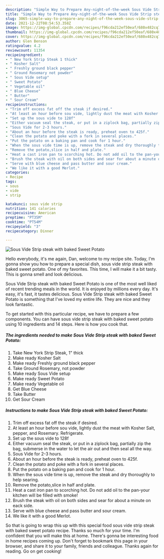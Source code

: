 ```yaml
---
description: "Simple Way to Prepare Any-night-of-the-week Sous Vide Strip steak with baked Sweet Potato"
title: "Simple Way to Prepare Any-night-of-the-week Sous Vide Strip steak with baked Sweet Potato"
slug: 3065-simple-way-to-prepare-any-night-of-the-week-sous-vide-strip-steak-with-baked-sweet-potato
date: 2021-12-22T08:54:53.358Z
image: https://img-global.cpcdn.com/recipes/f96cda212ef50eaf/680x482cq70/sous-vide-strip-steak-with-baked-sweet-potato-recipe-main-photo.jpg
thumbnail: https://img-global.cpcdn.com/recipes/f96cda212ef50eaf/680x482cq70/sous-vide-strip-steak-with-baked-sweet-potato-recipe-main-photo.jpg
cover: https://img-global.cpcdn.com/recipes/f96cda212ef50eaf/680x482cq70/sous-vide-strip-steak-with-baked-sweet-potato-recipe-main-photo.jpg
author: Glen Benson
ratingvalue: 4.2
reviewcount: 11354
recipeingredient:
- " New York Strip Steak 1 thick"
- " Kosher Salt"
- " Freshly ground black pepper"
- " Ground Rosemary not powder"
- " Sous Vide setup"
- " Sweet Potato"
- " Vegetable oil"
- " Blue Cheese"
- " Butter"
- " Sour Cream"
recipeinstructions:
- "Trim off excess fat off the steak if desired."
- "At least an hour before sou vide, lightly dust the meat with Kosher Salt, pepper, and Rosemary. Refrigerate."
- "Set up the sous vide to 128f"
- "Either vacuum seal the steak, or put in a ziplock bag, partially zip the bag, submerse in the water to let the air out and then seal all the way."
- "Sous Vide for 2-3 hours."
- "About an hour before the steak is ready, preheat oven to 425f."
- "Clean the potato and poke with a fork in several places."
- "Put the potato on a baking pan and cook for 1 hour."
- "When the sous vide time is up, remove the steak and dry thoroughly to help searing."
- "Remove the potato,slice in half and plate."
- "Heat a cast iron pan to scorching hot. Do not add oil to the pan-your kitchen will be filled with smoke!"
- "Brush the steak with oil on both sides and sear for about a minute on eack side."
- "Serve with blue cheese and pass butter and sour cream."
- "We like it with a good Merlot."
categories:
- Recipe
tags:
- sous
- vide
- strip

katakunci: sous vide strip 
nutrition: 141 calories
recipecuisine: American
preptime: "PT35M"
cooktime: "PT54M"
recipeyield: "3"
recipecategory: Dinner

---
```



![Sous Vide Strip steak with baked Sweet Potato](https://img-global.cpcdn.com/recipes/f96cda212ef50eaf/680x482cq70/sous-vide-strip-steak-with-baked-sweet-potato-recipe-main-photo.jpg)

Hello everybody, it's me again, Dan, welcome to my recipe site. Today, I'm gonna show you how to prepare a special dish, sous vide strip steak with baked sweet potato. One of my favorites. This time, I will make it a bit tasty. This is gonna smell and look delicious.

Sous Vide Strip steak with baked Sweet Potato is one of the most well liked of recent trending meals in the world. It is enjoyed by millions every day. It's easy, it's fast, it tastes delicious. Sous Vide Strip steak with baked Sweet Potato is something that I've loved my entire life. They are nice and they look fantastic.




To get started with this particular recipe, we have to prepare a few components. You can have sous vide strip steak with baked sweet potato using 10 ingredients and 14 steps. Here is how you cook that.

<!--inarticleads1-->

##### The ingredients needed to make Sous Vide Strip steak with baked Sweet Potato:

1. Take  New York Strip Steak, 1&#34; thick
1. Make ready  Kosher Salt
1. Make ready  Freshly ground black pepper
1. Take  Ground Rosemary, not powder
1. Make ready  Sous Vide setup
1. Make ready  Sweet Potato
1. Make ready  Vegetable oil
1. Get  Blue Cheese
1. Take  Butter
1. Get  Sour Cream




<!--inarticleads2-->

##### Instructions to make Sous Vide Strip steak with baked Sweet Potato:

1. Trim off excess fat off the steak if desired.
1. At least an hour before sou vide, lightly dust the meat with Kosher Salt, pepper, and Rosemary. Refrigerate.
1. Set up the sous vide to 128f
1. Either vacuum seal the steak, or put in a ziplock bag, partially zip the bag, submerse in the water to let the air out and then seal all the way.
1. Sous Vide for 2-3 hours.
1. About an hour before the steak is ready, preheat oven to 425f.
1. Clean the potato and poke with a fork in several places.
1. Put the potato on a baking pan and cook for 1 hour.
1. When the sous vide time is up, remove the steak and dry thoroughly to help searing.
1. Remove the potato,slice in half and plate.
1. Heat a cast iron pan to scorching hot. Do not add oil to the pan-your kitchen will be filled with smoke!
1. Brush the steak with oil on both sides and sear for about a minute on eack side.
1. Serve with blue cheese and pass butter and sour cream.
1. We like it with a good Merlot.




So that is going to wrap this up with this special food sous vide strip steak with baked sweet potato recipe. Thanks so much for your time. I'm confident that you will make this at home. There's gonna be interesting food in home recipes coming up. Don't forget to bookmark this page in your browser, and share it to your family, friends and colleague. Thanks again for reading. Go on get cooking!

